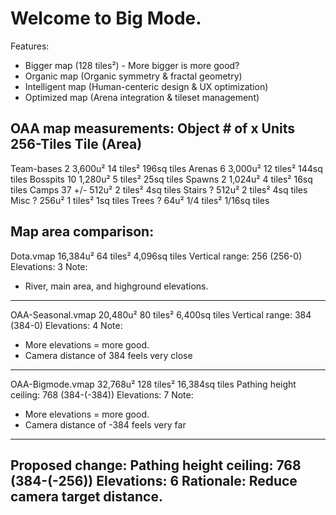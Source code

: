 Welcome to Big Mode.
==========================================================
Features:
- Bigger map (128 tiles²) - More bigger is more good?
- Organic map (Organic symmetry & fractal geometry)
- Intelligent map (Human-centeric design & UX optimization)
- Optimized map (Arena integration & tileset management)

OAA map measurements:
Object	# of x	 	   Units	256-Tiles	   Tile (Area)
----------------------------------------------------------
Team-bases	 2		 3,600u²	14 tiles²	  196sq tiles
Arenas		 6		 3,000u²	12 tiles²	  144sq tiles
Bosspits	10 		 1,280u²	 5 tiles²	   25sq tiles
Spawns		 2 		 1,024u²	 4 tiles²	   16sq tiles
Camps		37 +/-	   512u² 	 2 tiles²	    4sq tiles
Stairs		 ?		   512u²	 2 tiles²	    4sq tiles
Misc		 ?		   256u²	 1 tiles²	    1sq tiles
Trees		 ?		    64u²   1/4 tiles²	 1/16sq tiles

Map area comparison:
----------------------------------------------------------
Dota.vmap     		16,384u²	 64 tiles²	 4,096sq tiles
Vertical range: 256 (256-0)
Elevations: 3
Note: 
- River, main area, and highground elevations.
----------------------------------------------------------
OAA-Seasonal.vmap   20,480u²	 80 tiles²	 6,400sq tiles
Vertical range: 384 (384-0)
Elevations: 4
Note:
- More elevations = more good. 
- Camera distance of 384 feels very close
----------------------------------------------------------
OAA-Bigmode.vmap    32,768u²	128 tiles²	16,384sq tiles
Pathing height ceiling: 768 (384-(-384))
Elevations: 7
Note:
- More elevations = more good.
- Camera distance of -384 feels very far
----------------------------------------------------------
Proposed change:
Pathing height ceiling: 768 (384-(-256))
Elevations: 6
Rationale: Reduce camera target distance.
----------------------------------------------------------